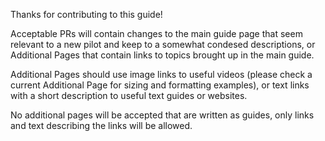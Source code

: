 Thanks for contributing to this guide!

Acceptable PRs will contain changes to the main guide page that seem relevant to a new pilot and keep to a somewhat condesed descriptions, or Additional Pages that contain links to topics brought up in the main guide.

Additional Pages should use image links to useful videos (please check a current Additional Page for sizing and formatting examples), or text links with a short description to useful text guides or websites.

No additional pages will be accepted that are written as guides, only links and text describing the links will be allowed.
